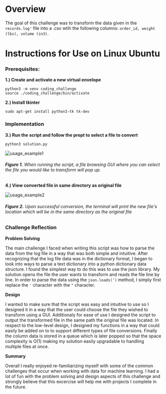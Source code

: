 # Overview
The goal of this challenge was to transform the data given in the ```records.log'``` file into a .csv wtih the following columns: ```order_id, weight (lbs), volume (in3)```. 

# Instructions for Use on Linux Ubuntu

### Prerequisites:

**1.) Create and activate a new virtual envelope**
```
python3 -m venv coding_challenge 
source ./coding_challenge/bin/activate
```

**2.) Install tkinter**
```
sudo apt-get install python3-tk tk-dev
```


### Implementation

**3.) Run the script and follow the propt to select a file to convert**
```
python3 solution.py
```
![usage_example1](https://user-images.githubusercontent.com/8731829/97803340-25d90980-1c0f-11eb-8a33-b5b3db070c3d.png)
###### **Figure 1.** When running the script, a file browsing GUI where you can select the file you would like to transform will pop up.

**4.) View converted file in same directory as original file**

![usage_example2](https://user-images.githubusercontent.com/8731829/97803348-2b365400-1c0f-11eb-9aec-dd38b8e2c074.png)

###### **Figure 2.** Upon successful conversion, the terminal will print the new file's location which will be in the same directory as the original file

### Challenge Reflection


**Problem Solving**

The main challenge I faced when writing this script was how to parse the data from the log file in a way that was both simple and intuitive.  After recognizing that the log file data was in the dictionary format, I began to look into ways to parse a text dictionary into a python dictionary data structure.  I found the simplest way to do this was to use the json library.  My solution opens the file the user wants to transform and reads the file line by line.  In order to parse the data using the ```json.loads(')``` method, I simply first replace the ```'``` character with the ```"``` character.  

**Design**

I wanted to make sure that the script was easy and intuitive to use so I designed it in a way that the user could choose the file they wished to transform using a GUI.  Additionaly for ease of use I designed the script to output the transformed file in the same path the original file was located.  In respect to the low-level design, I designed my functions in a way that could easily be added on to to support different types of file conversions.  Finally the column data is stored in a queue which is later popped so that the space complexity is O(1) making my solution easily upgradable to handling multiple files at once.

**Summary**

Overall I really enjoyed re-familiarizing myself with some of the common challenges that occur when working with data for machine learning.  I had a lot of fun with the problem solving and design aspects of this challenge and strongly believe that this excercise will help me with projects I complete in the future.
